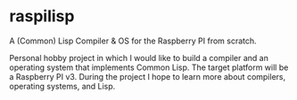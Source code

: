 # raspilisp
A (Common) Lisp Compiler &amp; OS for the Raspberry PI from scratch.

Personal hobby project in which I would like to build a compiler and an operating system that implements Common Lisp.  The target platform will be a Raspberry PI v3.  During the project I hope to learn more about compilers, operating systems, and Lisp.